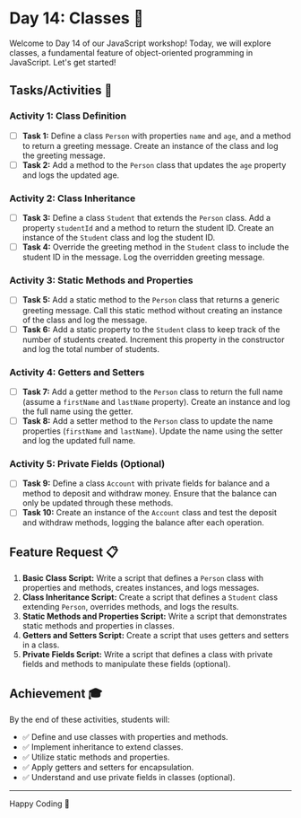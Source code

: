 # Day 14: Classes 🏫

Welcome to Day 14 of our JavaScript workshop! Today, we will explore classes, a fundamental feature of object-oriented programming in JavaScript. Let's get started!

## Tasks/Activities 📝

### Activity 1: Class Definition

- [ ] **Task 1:** Define a class `Person` with properties `name` and `age`, and a method to return a greeting message. Create an instance of the class and log the greeting message.
- [ ] **Task 2:** Add a method to the `Person` class that updates the `age` property and logs the updated age.

### Activity 2: Class Inheritance

- [ ] **Task 3:** Define a class `Student` that extends the `Person` class. Add a property `studentId` and a method to return the student ID. Create an instance of the `Student` class and log the student ID.
- [ ] **Task 4:** Override the greeting method in the `Student` class to include the student ID in the message. Log the overridden greeting message.

### Activity 3: Static Methods and Properties

- [ ] **Task 5:** Add a static method to the `Person` class that returns a generic greeting message. Call this static method without creating an instance of the class and log the message.
- [ ] **Task 6:** Add a static property to the `Student` class to keep track of the number of students created. Increment this property in the constructor and log the total number of students.

### Activity 4: Getters and Setters

- [ ] **Task 7:** Add a getter method to the `Person` class to return the full name (assume a `firstName` and `lastName` property). Create an instance and log the full name using the getter.
- [ ] **Task 8:** Add a setter method to the `Person` class to update the name properties (`firstName` and `lastName`). Update the name using the setter and log the updated full name.

### Activity 5: Private Fields (Optional)

- [ ] **Task 9:** Define a class `Account` with private fields for balance and a method to deposit and withdraw money. Ensure that the balance can only be updated through these methods.
- [ ] **Task 10:** Create an instance of the `Account` class and test the deposit and withdraw methods, logging the balance after each operation.

## Feature Request 📋

1. **Basic Class Script:** Write a script that defines a `Person` class with properties and methods, creates instances, and logs messages.
2. **Class Inheritance Script:** Create a script that defines a `Student` class extending `Person`, overrides methods, and logs the results.
3. **Static Methods and Properties Script:** Write a script that demonstrates static methods and properties in classes.
4. **Getters and Setters Script:** Create a script that uses getters and setters in a class.
5. **Private Fields Script:** Write a script that defines a class with private fields and methods to manipulate these fields (optional).

## Achievement 🎓

By the end of these activities, students will:

- ✅ Define and use classes with properties and methods.
- ✅ Implement inheritance to extend classes.
- ✅ Utilize static methods and properties.
- ✅ Apply getters and setters for encapsulation.
- ✅ Understand and use private fields in classes (optional).

---

Happy Coding 🚀